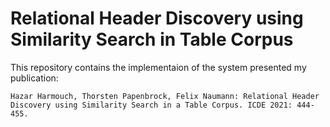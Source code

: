 # Relational Header Discovery using Similarity Search in Table Corpus


This repository contains the implementaion of the system presented my publication:

```
Hazar Harmouch, Thorsten Papenbrock, Felix Naumann: Relational Header Discovery using Similarity Search in a Table Corpus. ICDE 2021: 444-455.
```
